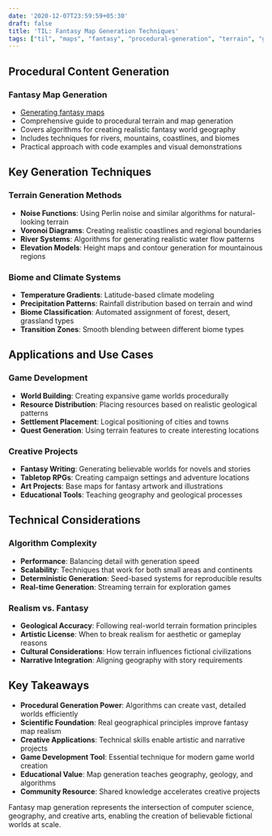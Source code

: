 ```yaml
---
date: '2020-12-07T23:59:59+05:30'
draft: false
title: 'TIL: Fantasy Map Generation Techniques'
tags: ["til", "maps", "fantasy", "procedural-generation", "terrain", "game-development", "visualization"]
---
```


## Procedural Content Generation

### Fantasy Map Generation
- [Generating fantasy maps](http://mewo2.com/notes/terrain/?utm_source=mybridge&utm_medium=email&utm_campaign=read_more)
- Comprehensive guide to procedural terrain and map generation
- Covers algorithms for creating realistic fantasy world geography
- Includes techniques for rivers, mountains, coastlines, and biomes
- Practical approach with code examples and visual demonstrations

## Key Generation Techniques

### Terrain Generation Methods
- **Noise Functions**: Using Perlin noise and similar algorithms for natural-looking terrain
- **Voronoi Diagrams**: Creating realistic coastlines and regional boundaries
- **River Systems**: Algorithms for generating realistic water flow patterns
- **Elevation Models**: Height maps and contour generation for mountainous regions

### Biome and Climate Systems
- **Temperature Gradients**: Latitude-based climate modeling
- **Precipitation Patterns**: Rainfall distribution based on terrain and wind
- **Biome Classification**: Automated assignment of forest, desert, grassland types
- **Transition Zones**: Smooth blending between different biome types

## Applications and Use Cases

### Game Development
- **World Building**: Creating expansive game worlds procedurally
- **Resource Distribution**: Placing resources based on realistic geological patterns
- **Settlement Placement**: Logical positioning of cities and towns
- **Quest Generation**: Using terrain features to create interesting locations

### Creative Projects
- **Fantasy Writing**: Generating believable worlds for novels and stories
- **Tabletop RPGs**: Creating campaign settings and adventure locations
- **Art Projects**: Base maps for fantasy artwork and illustrations
- **Educational Tools**: Teaching geography and geological processes

## Technical Considerations

### Algorithm Complexity
- **Performance**: Balancing detail with generation speed
- **Scalability**: Techniques that work for both small areas and continents
- **Deterministic Generation**: Seed-based systems for reproducible results
- **Real-time Generation**: Streaming terrain for exploration games

### Realism vs. Fantasy
- **Geological Accuracy**: Following real-world terrain formation principles
- **Artistic License**: When to break realism for aesthetic or gameplay reasons
- **Cultural Considerations**: How terrain influences fictional civilizations
- **Narrative Integration**: Aligning geography with story requirements

## Key Takeaways

- **Procedural Generation Power**: Algorithms can create vast, detailed worlds efficiently
- **Scientific Foundation**: Real geographical principles improve fantasy map realism
- **Creative Applications**: Technical skills enable artistic and narrative projects
- **Game Development Tool**: Essential technique for modern game world creation
- **Educational Value**: Map generation teaches geography, geology, and algorithms
- **Community Resource**: Shared knowledge accelerates creative projects

Fantasy map generation represents the intersection of computer science, geography, and creative arts, enabling the creation of believable fictional worlds at scale.